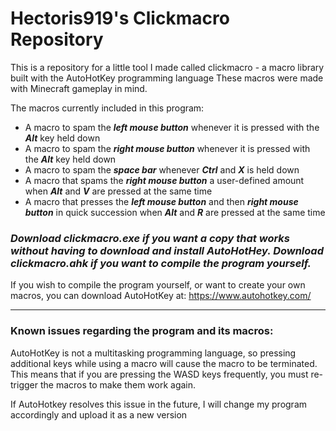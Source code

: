# Hectoris919's Clickmacro Repository

This is a repository for a little tool I made called clickmacro - a macro library built with the AutoHotKey programming language
These macros were made with Minecraft gameplay in mind.


The macros currently included in this program:

* A macro to spam the ***left mouse button*** whenever it is pressed with the ***Alt*** key held down
* A macro to spam the ***right mouse button*** whenever it is pressed with the ***Alt*** key held down
* A macro to spam the ***space bar*** whenever ***Ctrl*** and ***X*** is held down
* A macro that spams the ***right mouse button*** a user-defined amount when ***Alt*** and ***V*** are pressed at the same time
* A macro that presses the ***left mouse button*** and then ***right mouse button*** in quick succession when ***Alt*** and ***R*** are pressed at the same time



### ***Download clickmacro.exe if you want a copy that works without having to download and install AutoHotHey. Download clickmacro.ahk if you want to compile the program yourself.***

If you wish to compile the program yourself, or want to create your own macros, you can download AutoHotKey at: https://www.autohotkey.com/

------------------------------------------------------

### Known issues regarding the program and its macros:

AutoHotKey is not a multitasking programming language, so pressing additional keys while using a macro will cause the macro to be terminated.
This means that if you are pressing the WASD keys frequently, you must re-trigger the macros to make them work again.

If AutoHotkey resolves this issue in the future, I will change my program accordingly and upload it as a new version
